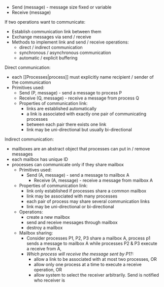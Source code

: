 - Send (message) - message size fixed or variable
- Receive (message)

If two operations want to communicate:
- Establish communication link between them
- Exchange messages via send / receive
- Methods to implement link and send / receive operations:
	- direct / indirect communication
	- synchronous / asynchronous communication
	- automatic / explicit buffering

Direct communication:
- each [[Processes|process]] must explicitly name recipient / sender of the communication
- Primitives used:
	- Send (P, message) - send a message to process P
	- Receive (Q, message) - receive a message from process Q
	- Properties of communication link:
		- links are established automatically
		- a link is associated with exactly one pair of communicating processes 
		- between each pair there exists one link
		- link may be uni-directional but usually bi-directional

Indirect communication:
- mailboxes are an abstract object that processes can put in / remove messages
- each mailbox has unique ID
- processes can communicate only if they share mailbox
	- Primitives used:
		- Send (A, message) - send a message to mailbox A
			- Receive (A, message) - receive a message from mailbox A
	- Properties of communication link:
		- link only established if processes share a common mailbox
		- link may be associated with many processes
		- each pair of process may share several communication links
		- link may be uni-directional or bi-directional
	- Operations:
		- create a new mailbox
		- send and receive messages through mailbox
		- destroy a mailbox
	- Mailbox sharing:
		- Consider processes P1, P2, P3 share a mailbox A, process p1 sends a message to mailbox A while processes P2 & P3 execute a receive from A,
		- *Which process will receive the message sent by P1?:*
			- allow a link to be associated with at most two processes, OR
			- allow only one process at a time to execute a receive operation, OR
			- allow system to select the receiver arbitrarily. Send is notified who receiver is
